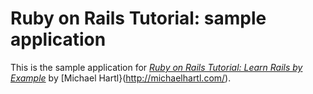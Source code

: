 # Ruby on Rails Tutorial: sample application

This is the sample application for
[*Ruby on Rails Tutorial: Learn Rails by Example*](http://railstutorial.org/)
by [Michael Hartl}(http://michaelhartl.com/).
